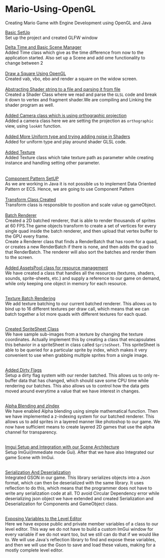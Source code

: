 # Mario-Using-OpenGL
Creating Mario Game with Engine Development using OpenGL and Java 



[Basic SetUp](../../tree/3dd31208d9d236acccda3a86137a5a0f61f3eeec)</br>
Set up the project and created GLFW window


[Delta Time and Basic Scene Manager](../../tree/2af5f87b011119a967edb8dc54ce9008630ae12f)</br>
Added Time class which give as the time difference from now to the application started. Also set up a Scene and add ome functionality to change between 2
</br>
</br>
[ Draw a Square Using OpenGL](../../tree/234ac52019dc52a873c14358eae880d64cfa698a)</br>
Created vab, vbo, ebo and render a square on the widow screen.
</br>
</br>
[Abstracting Shader string to a file and parsing it from file](../../tree/d7d3181fc345353d3c61cc54ff06bc2c5d33ff83)</br>
Created a Shader Class where we read and parse the `GLSL` code and break it down to vertex and fragment shader.We are compiling and Linking the shader program as well.
</br>
</br>
[Added Camera class which is using orthographic projection](../../tree/7a10a4e85091da762c11ed497632337b5f618c2c)</br>
Added a camera class here we are setting the projection as `orthographic` view, using `lookAt` function.
</br>
</br>
[Added More Uniform type and trying adding noise in Shaders](../../tree/3ebe7956d3f16905a3efdfa38b58fdf5cffde746)</br>
Added for uniform type and play around shader GLSL code.
</br>
</br>
[Added Texture](../../tree/c5d19750e18ca96f91291deabb0d6770e325b954)</br>
Added Texture class which take texture path as parameter while creating instance and handling setting other parameter.</br>
</br></br>
[Component Pattern SetUP](../../tree/b2de7ecf1e28adf0fceab1c6c174bd90e67a54e4)</br>
As we are working in Java it is not possible us to implement Data Oriented Pattern or ECS. Hence, we are going to use Component Pattern
</br></br>
[Transform Class Created](../../tree/b9542586ced40cb219a4c1c2b8d6710e51dd2d51)</br>
Transform class is responsible to position and scale value og gameObject.
</br></br>
[Batch Renderer](../../tree/d645b27d03da5ab0d4f1cdf282990cd02e8a5944)</br>
Created a 2D batched renderer, that is able to render thousands of sprites at 60 FPS.The game objects transform to create a set of
vertices for every single quad inside the batch renderer, and then upload that vertex buffer to the GPU every frame.</br>
Create a Renderer class that finds a RenderBatch that has room for a quad, or creates a new RenderBatch if there is none, and then adds the quad to that RenderBatch. 
The renderer will also sort the batches and render them to the screen.</br></br>
[Added AssetsPool class for resource management](../../tree/b593a85b64d8d54ede8e34f261d17dd0e74fddf1)</br>
We have created a class that handles all the resources (textures, shaders, sounds, sprite-sheets, etc.) and supply a reference to our 
game on demand, while only keeping one object in memory for each resource.</br></br>

[Texture Batch Rendering](../../tree/01abd11b64af8367055a89099f5ccf0055a0c02f)</br>
We  add texture batching to our current batched renderer. This allows us to bind up to 16 different textures 
per draw call, which means that we can batch together a lot more quads with different textures for each quad.
</br></br>

[Created SpriteSheet Class](../../tree/fe5f9b8b8914753d7ecd55ee57b6a2eb1c029e15)</br>
We have sample sub-images from a texture by changing the texture coordinates.
Actually implement this by creating a class that encapsulates this behavior in a spriteSheet in class called `SpriteSheet`. This spriteSheet is able to be queried for
a particular sprite by index, which makes it very convenient to use when grabbing multiple sprites from a single image.
</br></br>

[Added Dirty Flags](../../tree/4b56eb1fbcf4552385b151a626ecf28b89a4a5e7)</br>
Setup a dirty flag system with our render batched.
This allows us to only re-buffer data that has changed, which should save some CPU time while rendering our batches.
This also allows us to control how the data gets moved around everytime a value that we have interest in changes.
</br></br>

[Alpha Blending and zIndex](../../tree/7a6358183fbe8785fef07e68106e08326edfcb6b)</br>
We have enabled Alpha blending using  simple mathematical function.
Then we have implemented a z-indexing system for our batched renderer. This allows us to add sprites in a layered manner
like photoshop to our game.
We now have sufficient means to create layered 2D games that use the alpha channel for transparency.
</br></br>

[Imgui Setup and Integration with our Scene Architecture](../../tree/04dd8e228f3940d26d40f998aa637da4fb62d15e)</br> 
Setup ImGui(Immediate mode Gui). After that we have also Integrated our game Scene with ImGui.
</br></br>

[Serialization And Deserialization](../../tree/be74f5fe20923f30f75bd76f0d0b3ec358daaac3)</br>
Integrated GSON in our game. This library serializes objects into a Json format, which can then be deserialized with the same library.
It uses reflection to do this, which means that the programmer does not have to write any serialization code at all. TO avoid Circular 
Dependency error while deserializing json object we have extended and created Serialization and Deserialization for Components and 
GameObject class.
</br></br>

[ Exposing Variables to the Level Editor](../../tree/8d837538c022c8e1f0dd0ca0dd60b634d363f101)</br>
Here we have expose public and private member variables of a class to
our level editor. This way we do not have to build a custom ImGui window for every variable
if we do not want too, but we still can do that if we would like to. We will use Java's
reflection library to find and expose these variables, and then we will use 
the Gson to save and load these values, making for a mostly complete level editor.